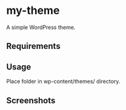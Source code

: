 # my-theme
A simple WordPress theme.
## Requirements
## Usage
Place folder in wp-content/themes/ directory.

## Screenshots